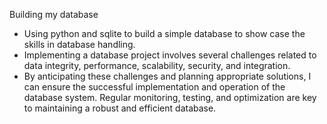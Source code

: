 Building my database

- Using python and sqlite to build a simple database to show case the skills in database handling.
- Implementing a database project involves several challenges related to data integrity, performance, scalability, security, and integration.
- By anticipating these challenges and planning appropriate solutions, I can ensure the successful implementation and operation of the database system. Regular monitoring, testing, and optimization are key to maintaining a robust and efficient database.
